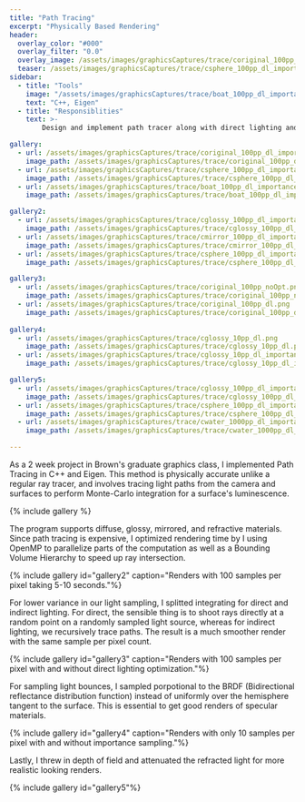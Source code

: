 ```yaml
---
title: "Path Tracing"
excerpt: "Physically Based Rendering"
header:
  overlay_color: "#000"
  overlay_filter: "0.0"
  overlay_image: /assets/images/graphicsCaptures/trace/coriginal_100pp_dl_importance.png
  teaser: /assets/images/graphicsCaptures/trace/csphere_100pp_dl_importance_stratified_dof_169.png
sidebar:
  - title: "Tools"
    image: "/assets/images/graphicsCaptures/trace/boat_100pp_dl_importance_169.png"
    text: "C++, Eigen"
  - title: "Responsiblities"
    text: >-
        Design and implement path tracer along with direct lighting and importance sampling optimizations.

gallery:
  - url: /assets/images/graphicsCaptures/trace/coriginal_100pp_dl_importance.png
    image_path: /assets/images/graphicsCaptures/trace/coriginal_100pp_dl_importance.png
  - url: /assets/images/graphicsCaptures/trace/csphere_100pp_dl_importance_attenuated.png
    image_path: /assets/images/graphicsCaptures/trace/csphere_100pp_dl_importance_attenuated.png
  - url: /assets/images/graphicsCaptures/trace/boat_100pp_dl_importance.png
    image_path: /assets/images/graphicsCaptures/trace/boat_100pp_dl_importance.png

gallery2:
  - url: /assets/images/graphicsCaptures/trace/cglossy_100pp_dl_importance.png
    image_path: /assets/images/graphicsCaptures/trace/cglossy_100pp_dl_importance.png
  - url: /assets/images/graphicsCaptures/trace/cmirror_100pp_dl_importance.png
    image_path: /assets/images/graphicsCaptures/trace/cmirror_100pp_dl_importance.png
  - url: /assets/images/graphicsCaptures/trace/csphere_100pp_dl_importance.png
    image_path: /assets/images/graphicsCaptures/trace/csphere_100pp_dl_importance.png

gallery3:
  - url: /assets/images/graphicsCaptures/trace/coriginal_100pp_noOpt.png
    image_path: /assets/images/graphicsCaptures/trace/coriginal_100pp_noOpt.png
  - url: /assets/images/graphicsCaptures/trace/coriginal_100pp_dl.png
    image_path: /assets/images/graphicsCaptures/trace/coriginal_100pp_dl.png
    
gallery4:
  - url: /assets/images/graphicsCaptures/trace/cglossy_10pp_dl.png
    image_path: /assets/images/graphicsCaptures/trace/cglossy_10pp_dl.png
  - url: /assets/images/graphicsCaptures/trace/cglossy_10pp_dl_importance.png
    image_path: /assets/images/graphicsCaptures/trace/cglossy_10pp_dl_importance.png

gallery5:
  - url: /assets/images/graphicsCaptures/trace/cglossy_100pp_dl_importance_stratified_dof.png
    image_path: /assets/images/graphicsCaptures/trace/cglossy_100pp_dl_importance_stratified_dof.png
  - url: /assets/images/graphicsCaptures/trace/csphere_100pp_dl_importance_stratified_dof.png
    image_path: /assets/images/graphicsCaptures/trace/csphere_100pp_dl_importance_stratified_dof.png
  - url: /assets/images/graphicsCaptures/trace/cwater_1000pp_dl_importance.png
    image_path: /assets/images/graphicsCaptures/trace/cwater_1000pp_dl_importance.png

---
```


As a 2 week project in Brown's graduate graphics class, I implemented Path Tracing in C++ and Eigen. 
This method is physically accurate unlike a regular ray tracer, and involves tracing light paths from the camera and surfaces
to perform Monte-Carlo integration for a surface's luminescence.

{% include gallery %}

The program supports diffuse, glossy, mirrored, and refractive materials. 
Since path tracing is expensive, I optimized rendering time by I using OpenMP to 
parallelize parts of the computation as well as a Bounding Volume Hierarchy to speed up ray intersection.

{% include gallery id="gallery2" caption="Renders with 100 samples per pixel taking 5-10 seconds."%}

For lower variance in our light sampling, I splitted integrating for direct and indirect lighting. 
For direct, the sensible thing is to shoot rays directly at a random point on a randomly sampled light source, 
whereas for indirect lighting, we recursively trace paths. 
The result is a much smoother render with the same sample per pixel count.

{% include gallery id="gallery3" caption="Renders with 100 samples per pixel with and without direct lighting optimization."%}

For sampling light bounces, I sampled porpotional to the BRDF (Bidirectional reflectance distribution function) instead of uniformly over the hemisphere tangent to the surface.
This is essential to get good renders of specular materials.

{% include gallery id="gallery4" caption="Renders with only 10 samples per pixel with and without importance sampling."%}

Lastly, I threw in depth of field and attenuated the refracted light for more realistic looking renders.

{% include gallery id="gallery5"%}

